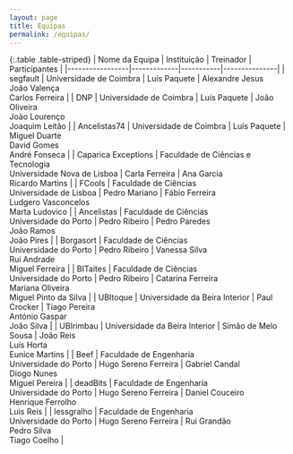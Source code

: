 ```yaml
---
layout: page
title: Equipas
permalink: /equipas/
---
```


{:.table .table-striped}
| Nome da Equipa  | Instituição | Treinador | Participantes |
|-----------------|-------------|-----------|---------------|
| segfault        | Universidade de Coimbra | Luís Paquete | Alexandre Jesus<br/>João Valença<br/>Carlos Ferreira      |
| DNP             | Universidade de Coimbra | Luís Paquete | João Oliveira<br/>João Lourenço<br/>Joaquim Leitão        |
| Ancelistas74    | Universidade de Coimbra | Luís Paquete | Miguel Duarte<br/>David Gomes<br/>André Fonseca           |
| Caparica Exceptions | Faculdade de Ciências e Tecnologia<br/>Universidade Nova de Lisboa	| Carla Ferreira | Ana Garcia<br/>Ricardo Martins |
| FCools              | Faculdade de Ciências<br/>Universidade de Lisboa | Pedro Mariano | Fábio Ferreira<br/>Ludgero Vasconcelos<br/>Marta Ludovico |
| Ancelistas          | Faculdade de Ciências<br/>Universidade do Porto | Pedro Ribeiro | Pedro Paredes<br/>João Ramos<br/>João Pires |
| Borgasort           | Faculdade de Ciências<br/>Universidade do Porto | Pedro Ribeiro | Vanessa Silva<br/>Rui Andrade<br/>Miguel Ferreira |
| BITaites            | Faculdade de Ciências<br/>Universidade do Porto | Pedro Ribeiro | Catarina Ferreira<br/>Mariana Oliveira<br/>Miguel Pinto da Silva |
| UBItoque | Universidade da Beira Interior | Paul Crocker | Tiago Pereira<br/>António Gaspar<br/>João Silva |
| UBIrimbau | Universidade da Beira Interior | Simão de Melo Sousa | João Reis<br/>Luís Horta<br/>Eunice Martins |
| Beef | Faculdade de Engenharia<br/>Universidade do Porto | Hugo Sereno Ferreira | Gabriel Candal<br/>Diogo Nunes<br/>Miguel Pereira |
| deadBits | Faculdade de Engenharia<br/>Universidade do Porto | Hugo Sereno Ferreira | Daniel Couceiro<br/>Henrique Ferrolho<br/>Luis Reis |
| lessgralho | Faculdade de Engenharia<br/>Universidade do Porto | Hugo Sereno Ferreira | Rui Grandão<br/>Pedro Silva<br/>Tiago Coelho |
